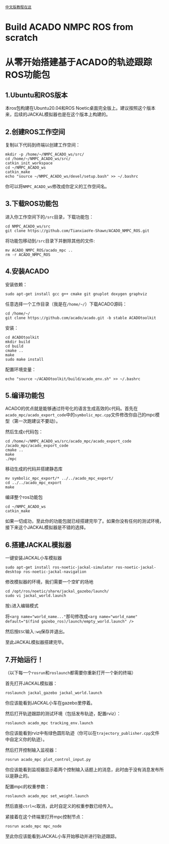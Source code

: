 [`中文版教程在这`](https://github.com/TianxiaoYe-Shawn/ACADO_NMPC_ROS/blob/main/README.md#%E4%BB%8E%E9%9B%B6%E5%BC%80%E5%A7%8B%E6%90%AD%E5%BB%BA%E5%9F%BA%E4%BA%8Eacado%E7%9A%84%E8%BD%A8%E8%BF%B9%E8%B7%9F%E8%B8%AAros%E5%8A%9F%E8%83%BD%E5%8C%85)

# Build ACADO NMPC ROS from scratch



# 从零开始搭建基于ACADO的轨迹跟踪ROS功能包

## 1.Ubuntu和ROS版本

本ros包构建在Ubuntu20.04和ROS Noetic桌面完全版上。建议按照这个版本来，后续的JACKAL模拟器也是在这个版本上构建的。

## 2.创建ROS工作空间

复制以下代码到终端以创建工作空间：

```
mkdir -p /home/~/NMPC_ACADO_ws/src/
cd /home/~/NMPC_ACADO_ws/src/
catkin_init_workspace
cd ~/NMPC_ACADO_ws
catkin_make
echo "source ~/NMPC_ACADO_ws/devel/setup.bash" >> ~/.bashrc
```

你可以将`NMPC_ACADO_ws`修改成你定义的工作空间名。

## 3.下载ROS功能包

进入你工作空间下的`/src`目录，下载功能包：

```
cd NMPC_ACADO_ws/src
git clone https://github.com/TianxiaoYe-Shawn/ACADO_NMPC_ROS.git
```

将功能包移动到`/src`目录下并删除其他的文件:

```
mv ACADO_NMPC_ROS/acado_mpc ..
rm -r ACADO_NMPC_ROS
```

## 4.安装ACADO

安装依赖：

```
sudo apt-get install gcc g++ cmake git gnuplot doxygen graphviz
```

任意选择一个工作目录（我是在`/home/~/`）下载ACADO源码：

```
cd /home/~/
git clone https://github.com/acado/acado.git -b stable ACADOtoolkit
```

安装：

```
cd ACADOtoolkit
mkdir build
cd build
cmake ..
make
sudo make install
```

配置环境变量：

```
echo "source ~/ACADOtoolkit/build/acado_env.sh" >> ~/.bashrc
```

## 5.编译功能包

ACADO的优点就是能够通过符号化的语言生成高效的c代码。首先在`acado_mpc/acado_export_code`中的`symbolic_mpc.cpp`文件修改你自己的mpc模型（第一次跑建议不要动）。

然后生成c代码包：

```
cd /home/~/NMPC_ACADO_ws/src/acado_mpc/acado_export_code
/acado_mpc/acado_export_code
cmake ..
make
./mpc
```

移动生成的代码并搭建静态库

```
mv symbolic_mpc_export/* ../../acado_mpc_export/
cd ../../acado_mpc_export
make
```

编译整个ros功能包

```
cd ~/NMPC_ACADO_ws
catkin_make
```

如果一切成功，至此你的功能包就已经搭建完毕了。如果你没有任何的测试环境，接下来这个JACKAL模拟器是不错的选择。

## 6.搭建JACKAL模拟器

一键安装JACKAL小车模拟器

```
sudo apt-get install ros-noetic-jackal-simulator ros-noetic-jackal-desktop ros-noetic-jackal-navigation
```

修改模拟器的环境，我们需要一个空旷的场地

```
cd /opt/ros/noetic/share/jackal_gazebo/launch/
sudo vi jackal_world.launch
```

按`i`进入编辑模式

将`<arg name="world_name..."`那句修改成`<arg name="world_name" default="$(find gazebo_ros)/launch/empty_world.launch" />`

然后按`ESC`输入`:wq`保存并退出。

至此JACKAL模拟器搭建完毕。

## 7.开始运行！

（以下每一个`rosrun`和`roslaunch`都需要你重新打开一个新的终端）

首先打开JACKAL模拟器：

```
roslaunch jackal_gazebo jackal_world.launch
```

你应该能看到JACKAL小车在gazebo里停着。

然后打开轨迹跟踪的测试环境（包括发布轨迹，配置rviz）：

```
roslaunch acado_mpc tracking_env.launch
```

你应该能看到rviz中有绿色圆形轨迹（你可以在`trajectory_publisher.cpp`文件中自定义你的轨迹）。

然后打开控制输入监视器：

```
rosrun acado_mpc plot_control_input.py
```

你应该能看到监视器显示着两个控制输入话题上的消息，此时由于没有消息发布所以是静止的。

配置mpc的权重参数：

```
roslaunch acado_mpc set_weight.launch
```

然后直接`ctrl+c`取消，此时自定义的权重参数已经传入。

紧接着在这个终端里打开mpc控制节点：

```
rosrun acado_mpc mpc_node
```

至此你应该能看到JACKAL小车开始移动并进行轨迹跟踪。
